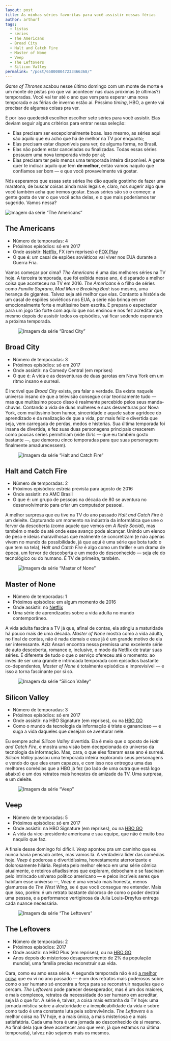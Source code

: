 ```yaml
---
layout: post
title: As minhas séries favoritas para você assistir nessas férias
author: arthurf
tags:
  - listas
  - séries
  - The Americans
  - Broad City
  - Halt and Catch Fire
  - Master of None
  - Veep
  - The Leftovers
  - Silicon Valley
permalink: "/post/658008047233466368/"
---
```


<p><em>Game of Thrones</em> acabou nesse último domingo com um monte de morte e um monte de pistas pro que vai acontecer nas duas próximas (e últimas?) temporadas. Você vai ter até o ano que vem para esperar uma nova temporada e as férias de inverno estão aí. Péssimo <em>timing</em>, HBO, a gente vai precisar de algumas coisas pra ver.</p>

<p>É por isso quedecidi escolher escolher sete séries para você assistir. Elas deviam seguir alguns critérios para entrar nessa seleção:</p>

<ul>
  <li>Elas precisam ser excepcionalmente boas. Isso mesmo, as séries aqui são aquilo que eu acho que há de melhor na TV por enquanto;</li>
  <li>Elas precisam estar disponíveis para ver, de alguma forma, no Brasil.</li>
  <li>Elas não podem estar canceladas ou finalizadas. Todas essas séries possuem uma nova temporada vindo por aí;</li>
  <li>Elas precisam ter pelo menos uma temporada inteira disponível. A gente quer te indicar aquilo que tem <strong>de melhor</strong>, então vamos naquilo que confiamos ser bom — e que você provavelmente vá gostar.</li>
</ul>

<p>Nós esperamos que essas sete séries lhe dão aquele gostinho de fazer uma maratona, de buscar coisas ainda mais legais e, claro, nos sugerir algo que você também acha que iremos gostar. Essas séries são só o começo: a gente gosta de ver o que você acha delas, e o que mais poderíamos ter sugerido. Vamos nessa?</p>

<p class="full-width">
    <img src="{% link uploads/2016/08/26/americans.jpg %}" alt="Imagem da série “The Americans”" title="The Americans, cortesia FX">
</p>

<h2 id="the-americans">The Americans</h2>

<ul>
  <li>Número de temporadas: 4</li>
  <li>Próximos episódios: só em 2017</li>
  <li>Onde assistir: <a href="https://www.netflix.com/title/70269397">Netflix</a>, FX (em reprises) e <a href="http://www.foxplaybrasil.com.br/br/show/9506-the-americans">FOX Play</a>
</li>
  <li>O que é: um casal de espiões soviéticos vai viver nos EUA durante a Guerra Fria.</li>
</ul>

<p>Vamos começar por cima? <em>The Americans</em> é uma das melhores séries na TV hoje. A terceira temporada, que foi exibida nesse ano, é disparado a melhor coisa que aconteceu na TV em 2016. <em>The Americans</em> é o filho de séries como <em>Família Soprano</em>, <em>Mad Men</em> e <em>Breaking Bad</em>: isso mesmo, uma herança de gigantes. Talvez seja até melhor que elas. Contanto a história de um casal de espiões soviéticos nos EUA, a série não brinca em ser emocionalmente forte e muitíssimo bem escrita. E prepara o espectador para um jogo tão forte com aquilo que nos ensinou e nos fez acreditar que, mesmo depois de assistir todos os episódios, vai ficar sedendo esperando a próxima temporada.</p>

<figure class="post-image">
    <img src="{% link uploads/2016/08/26/broad-city.jpg %}" alt="Imagem da série “Broad City”" title="Broad City, cortesia Comedy Central">

</figure>

<h2 id="broad-city">Broad City</h2>

<ul>
  <li>Número de temporadas: 3</li>
  <li>Próximos episódios: só em 2017</li>
  <li>Onde assistir: na Comedy Central (em reprises)</li>
  <li>O que é: A vida e as desventuras de duas garotas em Nova York em um ritmo insano e surreal.</li>
</ul>

<p>É incrível que <em>Broad City</em> exista, pra falar a verdade. Ela existe naquele universo insano de que a televisão consegue criar teoricamente tudo — mas que muitíssimo pouco disso é realmente percebido pelos seus manda-chuvas. Contando a vida de duas mulheres e suas desventuras por Nova York, com muitíssimo bom humor, sinceridade e aquele sabor agridoce do aprendizado e da realização de que a vida, por mais feliz e divertida que seja, vem carregada de perdas, medos e histerias. Sua última temporada foi insana de divertida, e fez suas duas personagens principais crescerem como poucas séries permitiriam (vide <em>Girls</em> — que eu também gosto bastante —, que demorou cinco temporadas para que suas personagens finalmente amadurecessem).</p>

<figure class="post-image">
    <img src="{% link uploads/2016/08/26/halt.jpg %}" alt="Imagem da série “Halt and Catch Fire”" title="Halt and Catch Fire, cortesia AMC">

</figure>

<h2 id="halt-and-catch-fire">Halt and Catch Fire</h2>

<ul>
  <li>Número de temporadas: 2</li>
  <li>Próximos episódios: estreia prevista para agosto de 2016</li>
  <li>Onde assistir: no AMC Brasil</li>
  <li>O que é: um grupo de pessoas na década de 80 se aventura no desenvolvimento para criar um computador pessoal.</li>
</ul>

<p>A melhor surpresa que eu tive na TV do ano passado <em>Halt and Catch Fire</em> é um deleite. Capturando um momento na indústria da informática que une o fervor da descoberta (como aquele que vemos em <em>A Rede Social</em>), mas também o medo de até onde esse avanço pode alcançar. Unindo um elenco de peso e ideias maravilhosas que realmente se concretizam (e não apenas vivem no mundo da possibilidade, já que aqui é uma série que bota tudo o que tem na tela), <em>Halt and Catch Fire</em> é algo como um thriller e um drama de época, um fervor de descoberta e um medo do desconhecido — seja ele do tecnológico ou do humano. É TV de primeira, também.</p>

<figure class="post-image">
    <img src="{% link uploads/2016/08/26/master-of-none.jpg %}" alt="Imagem da série “Master of None”" title="Master of None, cortesia Netflix">

</figure>

<h2 id="master-of-none">Master of None</h2>

<ul>
  <li>Número de temporadas: 1</li>
  <li>Próximos episódios: em algum momento de 2016</li>
  <li>Onde assistir: no <a href="https://www.netflix.com/title/80049714">Netflix</a>
</li>
  <li>Uma série de aprendizados sobre a vida adulta no mundo contemporâneo.</li>
</ul>

<p>A vida adulta fascina a TV já que, afinal de contas, ela atingiu a maturidade há pouco mais de uma década. <em>Master of None</em> mostra como a vida adulta, no final de contas, não é nada demais e esse já é um grande motivo de ela ser interessante. Aziz Ansari encontra nessa premissa uma excelente série de auto descoberta, romance e, inclusive, o modo da Netflix de tratar suas séries. É diferente de tudo o que o serviço ofereceu até o momento: ao invés de ser uma grande e intrincada temporada com episódios bastante co-dependentes, <em>Master of None</em> é totalmente episódica e imprevisível — e isso a torna fascinante por si só.</p>

<figure class="post-image">
    <img src="{% link uploads/2016/08/26/silicon-valley.jpg %}" alt="Imagem da série “Silicon Valley”" title="Silicon Valley, cortesia HBO">

</figure>

<h2 id="silicon-valley">Silicon Valley</h2>

<ul>
  <li>Número de temporadas: 3</li>
  <li>Próximos episódios: só em 2017</li>
  <li>Onde assistir: na HBO Signature (em reprises), ou na <a href="http://www.hbogo.com.br/">HBO GO</a>
</li>
  <li>Como o mundo da tecnologia da informação é triste e ganancioso — e suga a vida daqueles que desejam se aventurar nele.</li>
</ul>

<p>Eu sempre achei <em>Silicon Valley</em> divertida. Ela é meio que o oposto de <em>Halt and Catch Fire</em>, e mostra uma visão bem decepcionada do universo da tecnologia da informação. Mas, cara, o que eles fizeram esse ano é surreal. <em>Silicon Valley</em> passou uma temporada inteira explorando seus personagens e vendo do que eles eram capazes, e com isso nos entregou uma das melhores comédias que a HBO já fez (ao lado de uma outra que está logo abaixo) e um dos retratos mais honestos de amizade da TV. Uma surpresa, e um deleite.</p>

<figure class="post-image">
    <img src="{% link uploads/2016/08/26/veep.jpg %}" alt="Imagem da série “Veep”" title="Veep, cortesia HBO">

</figure>

<h2 id="veep">Veep</h2>

<ul>
  <li>Número de temporadas: 5</li>
  <li>Próximos episódios: só em 2017</li>
  <li>Onde assistir: na HBO Signature (em reprises), ou na <a href="http://www.hbogo.com.br/">HBO GO</a>
</li>
  <li>A vida da vice-presidente americana e sua equipe, que não é muito boa naquilo que faz.</li>
</ul>

<p>A finale desse domingo foi difícil. <em>Veep</em> apontou pra um caminho que eu nunca havia pensado antes, mas vamos lá. A verdadeira líder das comédias hoje. <em>Veep</em> é poderosa e divertidíssima, honestamente aterrorizante e dolorosamente hilária. Repleta pelo melhor elenco em uma série cômica atualmente, e roteiros afiadíssimos que exploram, debocham e se fascinam pelo intrincado universo político americano — e pelos incríveis seres que habitam esse universo —, <em>Veep</em> é uma versão mais honesta, menos glamurosa de <em>The West Wing</em>, se é que você consegue me entender. Mais que isso, porém: é um retrato bastante doloroso de como o poder destroi uma pessoa, e a performance vertiginosa da Julia Louis-Dreyfus entrega cada nuance necessária.</p>

<figure class="post-image">
    <img src="{% link uploads/2016/08/26/leftovers.jpg %}" alt="Imagem da série “The Leftovers”" title="The Leftovers, cortesia HBO">

</figure>

<h2 id="the-leftovers">The Leftovers</h2>

<ul>
  <li>Número de temporadas: 2</li>
  <li>Próximos episódios: 2017</li>
  <li>Onde assistir: na HBO Plus (em reprises), ou na <a href="http://www.hbogo.com.br/">HBO GO</a>
</li>
  <li>Anos depois do misterioso desaparecimento de 2% da população mundial, uma família precisa reconstruir sua vida.</li>
</ul>

<p>Cara, como eu amo essa série. A segunda temporada não é só <a href="{% post_url 2015/2015-12-31-os-melhores-de-2015 %}">a melhor coisa</a> que eu vi no ano passado — é um dos retratos mais poderosos sobre como o ser humano só encontra a força para se reconstruir naqueles que o cercam. <em>The Leftovers</em> pode parecer desesperador, mas é um dos maiores, e mais complexos, retratos da necessidade do ser humano em acreditar, seja lá o que for. A série é, talvez, a coisa mais estranha da TV hoje: uma jornada mística sobre a aleatoridade e a inexplicabilidade da vida e sobre como tudo é uma constante luta pela sobrevivência. <em>The Leftovers</em> é a melhor coisa na TV hoje, e a mais única, a mais misteriosa e a mais satisfatória. Cada uma hora é uma jornada ao desconhecido de si mesmo. Ao final dela (que deve acontecer ano que vem, já que estamos na última temporada), talvez não sejamos mais os mesmos.</p>

